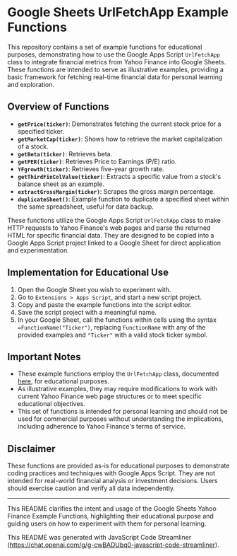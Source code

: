 # Google Sheets UrlFetchApp Example Functions

This repository contains a set of example functions for educational purposes, demonstrating how to use the Google Apps Script `UrlFetchApp` class to integrate financial metrics from Yahoo Finance into Google Sheets. These functions are intended to serve as illustrative examples, providing a basic framework for fetching real-time financial data for personal learning and exploration.

## Overview of Functions

- **`getPrice(ticker)`**: Demonstrates fetching the current stock price for a specified ticker.
- **`getMarketCap(ticker)`**: Shows how to retrieve the market capitalization of a stock.
- **`getBeta(ticker)`**: Retrieves beta.
- **`getPER(ticker)`**: Retrieves Price to Earnings (P/E) ratio.
- **`YFgrowth(ticker)`**: Retrieves five-year growth rate.
- **`getThirdFinColValue(ticker)`**: Extracts a specific value from a stock's balance sheet as an example.
- **`extractGrossMargin(ticker)`**: Scrapes the gross margin percentage.
- **`duplicateSheet()`**: Example function to duplicate a specified sheet within the same spreadsheet, useful for data backup.

These functions utilize the Google Apps Script `UrlFetchApp` class to make HTTP requests to Yahoo Finance's web pages and parse the returned HTML for specific financial data. They are designed to be copied into a Google Apps Script project linked to a Google Sheet for direct application and experimentation.

## Implementation for Educational Use

1. Open the Google Sheet you wish to experiment with.
2. Go to `Extensions > Apps Script`, and start a new script project.
3. Copy and paste the example functions into the script editor.
4. Save the script project with a meaningful name.
5. In your Google Sheet, call the functions within cells using the syntax `=FunctionName("Ticker")`, replacing `FunctionName` with any of the provided examples and `"Ticker"` with a valid stock ticker symbol.

## Important Notes

- These example functions employ the `UrlFetchApp` class, documented [here](https://developers.google.com/apps-script/reference/url-fetch/url-fetch-app), for educational purposes.
- As illustrative examples, they may require modifications to work with current Yahoo Finance web page structures or to meet specific educational objectives.
- This set of functions is intended for personal learning and should not be used for commercial purposes without understanding the implications, including adherence to Yahoo Finance's terms of service.

## Disclaimer

These functions are provided as-is for educational purposes to demonstrate coding practices and techniques with Google Apps Script. They are not intended for real-world financial analysis or investment decisions. Users should exercise caution and verify all data independently.

---

This README clarifies the intent and usage of the Google Sheets Yahoo Finance Example Functions, highlighting their educational purpose and guiding users on how to experiment with them for personal learning.

This README was generated with JavaScript Code Streamliner (https://chat.openai.com/g/g-cwBADUbq0-javascript-code-streamliner).

